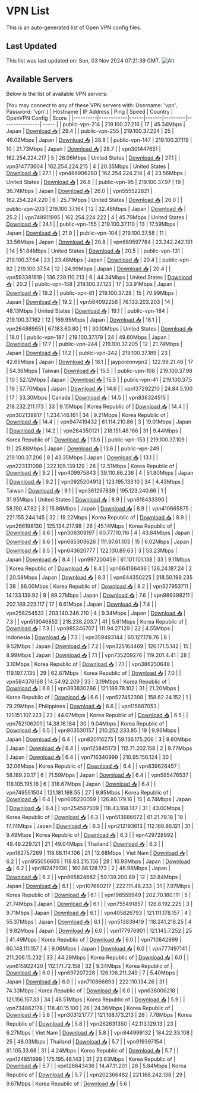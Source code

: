 # VPN List

This is an auto-generated list of Open VPN config files.

## Last Updated

This list was last updated on: Sun, 03 Nov 2024 07:21:39 GMT.
![Alt](https://repobeats.axiom.co/api/embed/186b98318ef1479477931607c1ad7d823f12451f.svg "Repobeats analytics image")

## Available Servers

Below is the list of available VPN servers:

(You may connect to any of these VPN servers with: Username: 'vpn', Password: 'vpn'.)
| Hostname | IP Address | Ping | Speed | Country | OpenVPN Config | Score |
|----------|------------|------|-------|---------|----------------| ----- |
| public-vpn-214 | 219.100.37.216 | 17 | 45.34Mbps | Japan | [Download 📥](./configs/server_0_JP.ovpn) | 29.4 |
| public-vpn-255 | 219.100.37.224 | 25 | 46.02Mbps | Japan | [Download 📥](./configs/server_1_JP.ovpn) | 28.8 |
| public-vpn-147 | 219.100.37.119 | 10 | 21.73Mbps | Japan | [Download 📥](./configs/server_2_JP.ovpn) | 28.7 |
| vpn301447651 | 162.254.224.217 | 5 | 26.06Mbps | United States | [Download 📥](./configs/server_3_US.ovpn) | 27.1 |
| vpn314773604 | 162.254.224.215 | 4 | 20.35Mbps | United States | [Download 📥](./configs/server_4_US.ovpn) | 27.1 |
| vpn486906280 | 162.254.224.214 | 4 | 23.56Mbps | United States | [Download 📥](./configs/server_5_US.ovpn) | 26.8 |
| public-vpn-95 | 219.100.37.97 | 19 | 36.74Mbps | Japan | [Download 📥](./configs/server_6_JP.ovpn) | 26.0 |
| vpn555522821 | 162.254.224.220 | 6 | 25.71Mbps | United States | [Download 📥](./configs/server_7_US.ovpn) | 26.0 |
| public-vpn-203 | 219.100.37.164 | 12 | 32.48Mbps | Japan | [Download 📥](./configs/server_8_JP.ovpn) | 25.2 |
| vpn748911995 | 162.254.224.222 | 4 | 45.79Mbps | United States | [Download 📥](./configs/server_9_US.ovpn) | 24.1 |
| public-vpn-155 | 219.100.37.110 | 13 | 17.59Mbps | Japan | [Download 📥](./configs/server_10_JP.ovpn) | 21.9 |
| public-vpn-104 | 219.100.37.58 | 11 | 33.56Mbps | Japan | [Download 📥](./configs/server_11_JP.ovpn) | 20.8 |
| vpn689597784 | 23.242.242.191 | 14 | 51.84Mbps | United States | [Download 📥](./configs/server_12_US.ovpn) | 20.5 |
| public-vpn-131 | 219.100.37.64 | 23 | 23.48Mbps | Japan | [Download 📥](./configs/server_13_JP.ovpn) | 20.4 |
| public-vpn-82 | 219.100.37.54 | 12 | 24.99Mbps | Japan | [Download 📥](./configs/server_14_JP.ovpn) | 20.4 |
| vpn593381619 | 136.239.110.213 | 6 | 44.34Mbps | United States | [Download 📥](./configs/server_15_US.ovpn) | 20.2 |
| public-vpn-158 | 219.100.37.123 | 17 | 33.91Mbps | Japan | [Download 📥](./configs/server_16_JP.ovpn) | 19.2 |
| public-vpn-81 | 219.100.37.28 | 15 | 70.99Mbps | Japan | [Download 📥](./configs/server_17_JP.ovpn) | 19.2 |
| vpn564092256 | 76.133.203.203 | 14 | 48.13Mbps | United States | [Download 📥](./configs/server_18_US.ovpn) | 19.1 |
| public-vpn-184 | 219.100.37.162 | 12 | 169.95Mbps | Japan | [Download 📥](./configs/server_19_JP.ovpn) | 18.1 |
| vpn264869651 | 67.183.60.80 | 11 | 30.10Mbps | United States | [Download 📥](./configs/server_20_US.ovpn) | 18.0 |
| public-vpn-187 | 219.100.37.179 | 24 | 49.60Mbps | Japan | [Download 📥](./configs/server_21_JP.ovpn) | 17.7 |
| public-vpn-244 | 219.100.37.205 | 12 | 21.74Mbps | Japan | [Download 📥](./configs/server_22_JP.ovpn) | 17.2 |
| public-vpn-242 | 219.100.37.189 | 23 | 42.65Mbps | Japan | [Download 📥](./configs/server_23_JP.ovpn) | 16.1 |
| jayporeonvpn2 | 122.99.21.46 | 17 | 54.36Mbps | Taiwan | [Download 📥](./configs/server_24_TW.ovpn) | 15.5 |
| public-vpn-108 | 219.100.37.98 | 10 | 52.12Mbps | Japan | [Download 📥](./configs/server_25_JP.ovpn) | 15.5 |
| public-vpn-41 | 219.100.37.5 | 19 | 57.70Mbps | Japan | [Download 📥](./configs/server_26_JP.ovpn) | 14.6 |
| vpn137292210 | 24.84.5.100 | 17 | 33.30Mbps | Canada | [Download 📥](./configs/server_27_CA.ovpn) | 14.5 |
| vpn836324515 | 218.232.211.173 | 33 | 9.15Mbps | Korea Republic of | [Download 📥](./configs/server_28_KR.ovpn) | 14.4 |
| vpn302138817 | 1.234.146.161 | 34 | 9.21Mbps | Korea Republic of | [Download 📥](./configs/server_29_KR.ovpn) | 14.4 |
| vpn947419432 | 61.114.210.86 | 3 | 19.01Mbps | Japan | [Download 📥](./configs/server_30_JP.ovpn) | 14.2 |
| vpn264350121 | 218.151.48.166 | 31 | 9.44Mbps | Korea Republic of | [Download 📥](./configs/server_31_KR.ovpn) | 13.6 |
| public-vpn-153 | 219.100.37.109 | 11 | 25.88Mbps | Japan | [Download 📥](./configs/server_32_JP.ovpn) | 13.6 |
| public-vpn-249 | 219.100.37.206 | 8 | 43.35Mbps | Japan | [Download 📥](./configs/server_33_JP.ovpn) | 13.1 |
| vpn223131098 | 222.105.139.129 | 28 | 12.51Mbps | Korea Republic of | [Download 📥](./configs/server_34_KR.ovpn) | 9.2 |
| vpn409975843 | 39.110.86.236 | 4 | 51.80Mbps | Japan | [Download 📥](./configs/server_35_JP.ovpn) | 9.2 |
| vpn0925204913 | 123.195.133.10 | 34 | 4.43Mbps | Taiwan | [Download 📥](./configs/server_36_TW.ovpn) | 9.1 |
| vpn361297839 | 195.123.240.66 | 1 | 31.95Mbps | United States | [Download 📥](./configs/server_37_US.ovpn) | 8.9 |
| vpn616433390 | 58.190.47.82 | 3 | 15.86Mbps | Japan | [Download 📥](./configs/server_38_JP.ovpn) | 8.9 |
| vpn410665875 | 221.155.244.145 | 32 | 19.22Mbps | Korea Republic of | [Download 📥](./configs/server_39_KR.ovpn) | 8.9 |
| vpn266198130 | 125.134.217.98 | 26 | 45.14Mbps | Korea Republic of | [Download 📥](./configs/server_40_KR.ovpn) | 8.6 |
| vpn306309197 | 60.77.110.116 | 4 | 43.84Mbps | Japan | [Download 📥](./configs/server_41_JP.ovpn) | 8.6 |
| vpn685303626 | 111.97.61.103 | 15 | 6.02Mbps | Japan | [Download 📥](./configs/server_42_JP.ovpn) | 8.5 |
| vpn643620777 | 122.130.89.63 | 3 | 53.23Mbps | Japan | [Download 📥](./configs/server_43_JP.ovpn) | 8.4 |
| vpn997200459 | 61.101.101.138 | 33 | 9.11Mbps | Korea Republic of | [Download 📥](./configs/server_44_KR.ovpn) | 8.4 |
| vpn664166436 | 126.24.187.24 | 2 | 20.58Mbps | Japan | [Download 📥](./configs/server_45_JP.ovpn) | 8.3 |
| vpn644350225 | 218.50.199.235 | 38 | 86.00Mbps | Korea Republic of | [Download 📥](./configs/server_46_KR.ovpn) | 8.2 |
| vpn327953711 | 14.133.139.92 | 8 | 89.27Mbps | Japan | [Download 📥](./configs/server_47_JP.ovpn) | 7.6 |
| vpn989398211 | 202.189.223.117 | 17 | 6.61Mbps | Japan | [Download 📥](./configs/server_48_JP.ovpn) | 7.4 |
| vpn258254532 | 203.140.246.210 | 4 | 9.34Mbps | Japan | [Download 📥](./configs/server_49_JP.ovpn) | 7.3 |
| vpn519046852 | 218.238.203.7 | 41 | 5.61Mbps | Korea Republic of | [Download 📥](./configs/server_50_KR.ovpn) | 7.3 |
| vpn985246707 | 111.94.27.129 | 22 | 4.55Mbps | Indonesia | [Download 📥](./configs/server_51_ID.ovpn) | 7.3 |
| vpn359493144 | 60.127.178.76 | 8 | 9.52Mbps | Japan | [Download 📥](./configs/server_52_JP.ovpn) | 7.2 |
| vpn325164469 | 126.171.5.142 | 15 | 8.99Mbps | Japan | [Download 📥](./configs/server_53_JP.ovpn) | 7.1 |
| vpn735209276 | 119.201.4.41 | 28 | 3.10Mbps | Korea Republic of | [Download 📥](./configs/server_54_KR.ovpn) | 7.1 |
| vpn386250648 | 119.197.7.135 | 29 | 62.67Mbps | Korea Republic of | [Download 📥](./configs/server_55_KR.ovpn) | 7.0 |
| vpn584376168 | 14.54.92.209 | 33 | 3.19Mbps | Korea Republic of | [Download 📥](./configs/server_56_KR.ovpn) | 6.8 |
| vpn393830266 | 121.189.78.102 | 31 | 21.20Mbps | Korea Republic of | [Download 📥](./configs/server_57_KR.ovpn) | 6.6 |
| vpn527452398 | 158.62.24.152 | 1 | 79.29Mbps | Philippines | [Download 📥](./configs/server_58_PH.ovpn) | 6.6 |
| vpn115687053 | 121.151.107.223 | 23 | 44.07Mbps | Korea Republic of | [Download 📥](./configs/server_59_KR.ovpn) | 6.5 |
| vpn752106201 | 14.38.16.184 | 30 | 9.04Mbps | Korea Republic of | [Download 📥](./configs/server_60_KR.ovpn) | 6.5 |
| vpn803530157 | 210.252.233.85 | 19 | 9.96Mbps | Japan | [Download 📥](./configs/server_61_JP.ovpn) | 6.4 |
| vpn820116275 | 59.136.175.206 | 3 | 9.80Mbps | Japan | [Download 📥](./configs/server_62_JP.ovpn) | 6.4 |
| vpn125845173 | 112.71.202.158 | 2 | 9.77Mbps | Japan | [Download 📥](./configs/server_63_JP.ovpn) | 6.4 |
| vpn716340999 | 210.95.156.124 | 30 | 32.06Mbps | Korea Republic of | [Download 📥](./configs/server_64_KR.ovpn) | 6.4 |
| vpn839626457 | 58.189.20.17 | 6 | 71.59Mbps | Japan | [Download 📥](./configs/server_65_JP.ovpn) | 6.4 |
| vpn595476537 | 118.105.195.16 | 6 | 318.67Mbps | Japan | [Download 📥](./configs/server_66_JP.ovpn) | 6.4 |
| vpn749551504 | 121.181.168.55 | 27 | 9.85Mbps | Korea Republic of | [Download 📥](./configs/server_67_KR.ovpn) | 6.4 |
| vpn605220059 | 126.80.179.16 | 15 | 4.74Mbps | Japan | [Download 📥](./configs/server_68_JP.ovpn) | 6.4 |
| vpn254587509 | 118.43.168.147 | 31 | 43.00Mbps | Korea Republic of | [Download 📥](./configs/server_69_KR.ovpn) | 6.3 |
| vpn513686672 | 61.21.79.18 | 18 | 17.74Mbps | Japan | [Download 📥](./configs/server_70_JP.ovpn) | 6.3 |
| vpn212193613 | 112.166.86.121 | 31 | 9.49Mbps | Korea Republic of | [Download 📥](./configs/server_71_KR.ovpn) | 6.3 |
| vpn429728992 | 49.49.229.121 | 21 | 49.04Mbps | Thailand | [Download 📥](./configs/server_72_TH.ovpn) | 6.3 |
| vpn182757269 | 118.68.114.106 | 21 | 12.68Mbps | Viet Nam | [Download 📥](./configs/server_73_VN.ovpn) | 6.2 |
| vpn955056605 | 118.83.215.156 | 28 | 10.93Mbps | Japan | [Download 📥](./configs/server_74_JP.ovpn) | 6.2 |
| vpn182479130 | 160.86.128.173 | 2 | 46.98Mbps | Japan | [Download 📥](./configs/server_75_JP.ovpn) | 6.2 |
| vpn865824682 | 59.139.200.89 | 12 | 32.84Mbps | Japan | [Download 📥](./configs/server_76_JP.ovpn) | 6.1 |
| vpn107660217 | 222.111.48.233 | 31 | 7.97Mbps | Korea Republic of | [Download 📥](./configs/server_77_KR.ovpn) | 6.1 |
| vpn198559949 | 202.70.180.111 | 5 | 21.74Mbps | Japan | [Download 📥](./configs/server_78_JP.ovpn) | 6.1 |
| vpn755491857 | 126.8.192.225 | 3 | 9.71Mbps | Japan | [Download 📥](./configs/server_79_JP.ovpn) | 6.1 |
| vpn405826793 | 121.111.178.157 | 4 | 55.37Mbps | Japan | [Download 📥](./configs/server_80_JP.ovpn) | 6.1 |
| vpn513839419 | 118.241.218.25 | 4 | 9.82Mbps | Japan | [Download 📥](./configs/server_81_JP.ovpn) | 6.0 |
| vpn177976901 | 121.145.7.252 | 25 | 41.49Mbps | Korea Republic of | [Download 📥](./configs/server_82_KR.ovpn) | 6.0 |
| vpn710842999 | 60.148.111.157 | 4 | 9.06Mbps | Japan | [Download 📥](./configs/server_83_JP.ovpn) | 6.0 |
| vpn777497141 | 211.206.15.232 | 33 | 44.29Mbps | Korea Republic of | [Download 📥](./configs/server_84_KR.ovpn) | 6.0 |
| vpn615922420 | 112.171.72.158 | 32 | 9.34Mbps | Korea Republic of | [Download 📥](./configs/server_85_KR.ovpn) | 6.0 |
| vpn697207228 | 126.106.211.249 | 7 | 5.40Mbps | Japan | [Download 📥](./configs/server_86_JP.ovpn) | 6.0 |
| vpn710866893 | 222.110.134.26 | 31 | 74.33Mbps | Korea Republic of | [Download 📥](./configs/server_87_KR.ovpn) | 6.0 |
| vpn638006218 | 121.156.157.33 | 34 | 48.51Mbps | Korea Republic of | [Download 📥](./configs/server_88_KR.ovpn) | 5.9 |
| vpn734862178 | 118.40.15.100 | 26 | 24.36Mbps | Korea Republic of | [Download 📥](./configs/server_89_KR.ovpn) | 5.8 |
| vpn303121777 | 121.168.173.213 | 28 | 7.78Mbps | Korea Republic of | [Download 📥](./configs/server_90_KR.ovpn) | 5.8 |
| vpn262631350 | 42.113.129.13 | 23 | 6.27Mbps | Viet Nam | [Download 📥](./configs/server_91_VN.ovpn) | 5.8 |
| vpn844999132 | 184.22.33.108 | 25 | 48.03Mbps | Thailand | [Download 📥](./configs/server_92_TH.ovpn) | 5.7 |
| vpn919397154 | 61.105.33.68 | 31 | 4.24Mbps | Korea Republic of | [Download 📥](./configs/server_93_KR.ovpn) | 5.7 |
| vpn124851999 | 175.195.48.143 | 31 | 23.63Mbps | Korea Republic of | [Download 📥](./configs/server_94_KR.ovpn) | 5.7 |
| vpn126643436 | 14.47.11.201 | 28 | 5.84Mbps | Korea Republic of | [Download 📥](./configs/server_95_KR.ovpn) | 5.7 |
| vpn202366482 | 221.168.242.138 | 29 | 9.67Mbps | Korea Republic of | [Download 📥](./configs/server_96_KR.ovpn) | 5.6 |
